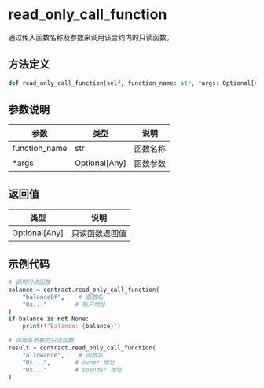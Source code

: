 # read_only_call_function

通过传入函数名称及参数来调用该合约内的只读函数。

## 方法定义

```python
def read_only_call_function(self, function_name: str, *args: Optional[Any]) -> Optional[Any]
```

## 参数说明

| 参数          | 类型          | 说明     |
| ------------- | ------------- | -------- |
| function_name | str           | 函数名称 |
| \*args        | Optional[Any] | 函数参数 |

## 返回值

| 类型          | 说明           |
| ------------- | -------------- |
| Optional[Any] | 只读函数返回值 |

## 示例代码

```python
# 调用只读函数
balance = contract.read_only_call_function(
    "balanceOf",    # 函数名
    "0x..."        # 账户地址
)
if balance is not None:
    print(f"Balance: {balance}")

# 调用多参数的只读函数
result = contract.read_only_call_function(
    "allowance",    # 函数名
    "0x...",       # owner 地址
    "0x..."        # spender 地址
)
```
